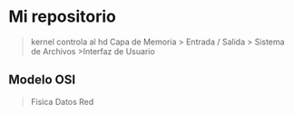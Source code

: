 # Mi repositorio
  > kernel controla al hd
   > Capa de Memoria 
    > Entrada / Salida
     > Sistema de Archivos 
      >Interfaz de Usuario

## Modelo OSI

 > Fisica 
 Datos 
 Red

